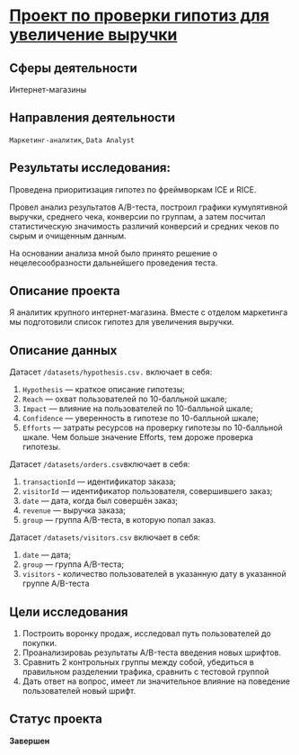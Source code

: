 # [Проект по проверки гипотиз для увеличение выручки](https://github.com/BlackAkcel/Yandex.Praktikum/blob/main/Hypotheses/Gip.ipynb)
## Сферы деятельности
Интернет-магазины
## Направления деятельности
`Маркетинг-аналитик`, `Data Analyst`

## Результаты исследования:
Проведена приоритизация гипотез по фреймворкам ICE и RICE. 

Провел анализ результатов A/B-теста, построил графики кумулятивной выручки, среднего чека,
конверсии по группам, а затем посчитал статистическую значимость различий конверсий и средних чеков по сырым и очищенным данным. 

На основании анализа мной было принято решение о нецелесообразности дальнейшего проведения теста.

## Описание проекта

Я аналитик крупного интернет-магазина. Вместе с отделом маркетинга мы подготовили список гипотез для увеличения выручки.


## Описание данных

Датасет `/datasets/hypothesis.csv.` включает в себя:

1. `Hypothesis` — краткое описание гипотезы;
2. `Reach` — охват пользователей по 10-балльной шкале;
3. `Impact` — влияние на пользователей по 10-балльной шкале;
4. `Confidence` — уверенность в гипотезе по 10-балльной шкале;
5. `Efforts` — затраты ресурсов на проверку гипотезы по 10-балльной шкале. Чем больше значение Efforts, тем дороже проверка гипотезы.


Датасет `/datasets/orders.csv`включает в себя:

1. `transactionId` — идентификатор заказа;
2. `visitorId` — идентификатор пользователя, совершившего заказ;
3. `date` — дата, когда был совершён заказ;
4. `revenue` — выручка заказа;
5. `group` — группа A/B-теста, в которую попал заказ.

Датасет `/datasets/visitors.csv` включает в себя:

1. `date` — дата;
2. `group` — группа A/B-теста;
3. `visitors` - количество пользователей в указанную дату в указанной группе A/B-теста

## Цели исследования

1. Построить воронку продаж, исследовал путь пользователей до покупки. 
2. Проанализироваь результаты A/B-теста введения новых шрифтов. 
3. Сравнить 2 контрольных группы между собой, убедиться в правильном разделении трафика, сравнить с тестовой группой
4. Дать ответ на вопрос, имеет ли значительное влияние на поведение пользователей новый шрифт.

## Статус проекта
**Завершен**
